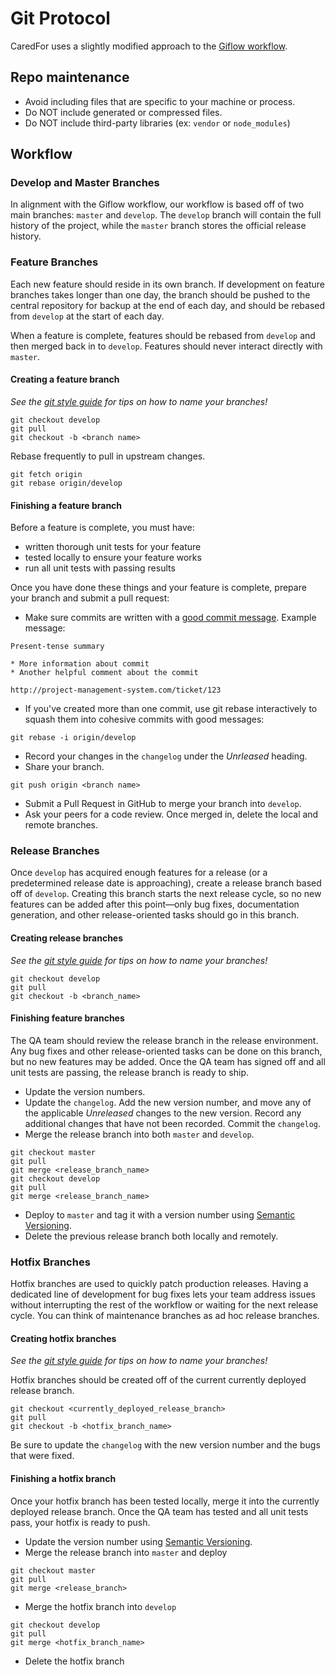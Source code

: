 Git Protocol
============

CaredFor uses a slightly modified approach to the [Giflow workflow](https://www.atlassian.com/git/tutorials/comparing-workflows/gitflow-workflow).

## Repo maintenance
* Avoid including files that are specific to your machine or process.
* Do NOT include generated or compressed files.
* Do NOT include third-party libraries (ex: `vendor` or `node_modules`)

## Workflow
### Develop and Master Branches
In alignment with the Giflow workflow, our workflow is based off of two main branches: `master` and `develop`. The `develop` branch will contain the full history of the project, while the `master` branch stores the official release history.

### Feature Branches
Each new feature should reside in its own branch. If development on feature branches takes longer than one day, the branch should be pushed to the central repository for backup at the end of each day, and should be rebased from `develop` at the start of each day. 

When a feature is complete, features should be rebased from `develop` and then merged back in to `develop`. Features should never interact directly with `master`.

#### Creating a feature branch
_See the [git style guide](/style/git) for tips on how to name your branches!_

```
git checkout develop
git pull
git checkout -b <branch name>
```

Rebase frequently to pull in upstream changes.

```
git fetch origin
git rebase origin/develop
```

#### Finishing a feature branch
Before a feature is complete, you must have:
* written thorough unit tests for your feature
* tested locally to ensure your feature works
* run all unit tests with passing results

Once you have done these things and your feature is complete, prepare your branch and submit a pull request:

* Make sure commits are written with a [good commit message](http://tbaggery.com/2008/04/19/a-note-about-git-commit-messages.html). Example message:

```
Present-tense summary

* More information about commit
* Another helpful comment about the commit

http://project-management-system.com/ticket/123
```

* If you've created more than one commit, use git rebase interactively to squash them into cohesive commits with good messages:

```
git rebase -i origin/develop
```

* Record your changes in the `changelog` under the _Unrleased_ heading.
* Share your branch.

```
git push origin <branch name>
```

* Submit a Pull Request in GitHub to merge your branch into `develop`. 
* Ask your peers for a code review. Once merged in, delete the local and remote branches.

### Release Branches
Once `develop` has acquired enough features for a release (or a predetermined release date is approaching), create a release branch based off of `develop`. Creating this branch starts the next release cycle, so no new features can be added after this point—only bug fixes, documentation generation, and other release-oriented tasks should go in this branch.

#### Creating release branches
_See the [git style guide](/style/git) for tips on how to name your branches!_

```
git checkout develop
git pull
git checkout -b <branch_name>
```

#### Finishing feature branches
The QA team should review the release branch in the release environment. Any bug fixes and other release-oriented tasks can be done on this branch, but no new features may be added. Once the QA team has signed off and all unit tests are passing, the release branch is ready to ship.

* Update the version numbers.
* Update the `changelog`. Add the new version number, and move any of the applicable _Unreleased_ changes to the new version. Record any additional changes that have not been recorded. Commit the `changelog`.
* Merge the release branch into both `master` and `develop`.

```
git checkout master
git pull
git merge <release_branch_name>
git checkout develop
git pull
git merge <release_branch_name>
```

* Deploy to `master` and tag it with a version number using [Semantic Versioning](https://semver.org/).
* Delete the previous release branch both locally and remotely.

### Hotfix Branches
Hotfix branches are used to quickly patch production releases. Having a dedicated line of development for bug fixes lets your team address issues without interrupting the rest of the workflow or waiting for the next release cycle. You can think of maintenance branches as ad hoc release branches.

#### Creating hotfix branches
_See the [git style guide](/style/git) for tips on how to name your branches!_

Hotfix branches should be created off of the current currently deployed release branch.

```
git checkout <currently_deployed_release_branch>
git pull
git checkout -b <hotfix_branch_name>
```

Be sure to update the `changelog` with the new version number and the bugs that were fixed.

#### Finishing a hotfix branch
Once your hotfix branch has been tested locally, merge it into the currently deployed release branch. Once the QA team has tested and all unit tests pass, your hotfix is ready to push.

* Update the version number using [Semantic Versioning](https://semver.org/).
* Merge the release branch into `master` and deploy
```
git checkout master
git pull
git merge <release_branch>
```
* Merge the hotfix branch into `develop`
```
git checkout develop
git pull
git merge <hotfix_branch_name>
```
* Delete the hotfix branch

